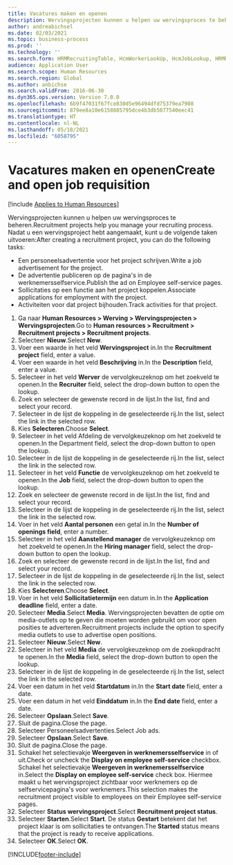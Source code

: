 ```yaml
---
title: Vacatures maken en openen
description: Wervingsprojecten kunnen u helpen uw wervingsproces te beheren.
author: andreabichsel
ms.date: 02/03/2021
ms.topic: business-process
ms.prod: ''
ms.technology: ''
ms.search.form: HRMRecruitingTable, HcmWorkerLookUp, HcmJobLookup, HRMRecruitingMedia, HRMRecruitingJobAd, HcmPersonnelManagementWorkspace
audience: Application User
ms.search.scope: Human Resources
ms.search.region: Global
ms.author: anbichse
ms.search.validFrom: 2016-06-30
ms.dyn365.ops.version: Version 7.0.0
ms.openlocfilehash: 6b9f47031f67fce830d5e96494dfd75379ea7908
ms.sourcegitcommit: 879ee8a10e6158885795dce4b3db5077540eec41
ms.translationtype: HT
ms.contentlocale: nl-NL
ms.lasthandoff: 05/18/2021
ms.locfileid: "6058795"
---
```

# <a name="create-and-open-job-requisition"></a><span data-ttu-id="1a5bd-103">Vacatures maken en openen</span><span class="sxs-lookup"><span data-stu-id="1a5bd-103">Create and open job requisition</span></span>

[!include [Applies to Human Resources](../includes/applies-to-hr.md)]

<span data-ttu-id="1a5bd-104">Wervingsprojecten kunnen u helpen uw wervingsproces te beheren.</span><span class="sxs-lookup"><span data-stu-id="1a5bd-104">Recruitment projects help you manage your recruiting process.</span></span> <span data-ttu-id="1a5bd-105">Nadat u een wervingsproject hebt aangemaakt, kunt u de volgende taken uitvoeren:</span><span class="sxs-lookup"><span data-stu-id="1a5bd-105">After creating a recruitment project, you can do the following tasks:</span></span>

- <span data-ttu-id="1a5bd-106">Een personeelsadvertentie voor het project schrijven.</span><span class="sxs-lookup"><span data-stu-id="1a5bd-106">Write a job advertisement for the project.</span></span>
- <span data-ttu-id="1a5bd-107">De advertentie publiceren op de pagina's in de werknemersselfservice.</span><span class="sxs-lookup"><span data-stu-id="1a5bd-107">Publish the ad on Employee self-service pages.</span></span>
- <span data-ttu-id="1a5bd-108">Sollicitaties op een functie aan het project koppelen.</span><span class="sxs-lookup"><span data-stu-id="1a5bd-108">Associate applications for employment with the project.</span></span>
- <span data-ttu-id="1a5bd-109">Activiteiten voor dat project bijhouden.</span><span class="sxs-lookup"><span data-stu-id="1a5bd-109">Track activities for that project.</span></span> 

1. <span data-ttu-id="1a5bd-110">Ga naar **Human Resources > Werving > Wervingsprojecten > Wervingsprojecten**.</span><span class="sxs-lookup"><span data-stu-id="1a5bd-110">Go to **Human resources > Recruitment > Recruitment projects > Recruitment projects**.</span></span>
2. <span data-ttu-id="1a5bd-111">Selecteer **Nieuw**.</span><span class="sxs-lookup"><span data-stu-id="1a5bd-111">Select **New**.</span></span>
3. <span data-ttu-id="1a5bd-112">Voer een waarde in het veld **Wervingsproject** in.</span><span class="sxs-lookup"><span data-stu-id="1a5bd-112">In the **Recruitment project** field, enter a value.</span></span>
4. <span data-ttu-id="1a5bd-113">Voer een waarde in het veld **Beschrijving** in.</span><span class="sxs-lookup"><span data-stu-id="1a5bd-113">In the **Description** field, enter a value.</span></span>
5. <span data-ttu-id="1a5bd-114">Selecteer in het veld **Werver** de vervolgkeuzeknop om het zoekveld te openen.</span><span class="sxs-lookup"><span data-stu-id="1a5bd-114">In the **Recruiter** field, select the drop-down button to open the lookup.</span></span>
6. <span data-ttu-id="1a5bd-115">Zoek en selecteer de gewenste record in de lijst.</span><span class="sxs-lookup"><span data-stu-id="1a5bd-115">In the list, find and select your record.</span></span>
7. <span data-ttu-id="1a5bd-116">Selecteer in de lijst de koppeling in de geselecteerde rij.</span><span class="sxs-lookup"><span data-stu-id="1a5bd-116">In the list, select the link in the selected row.</span></span>
8. <span data-ttu-id="1a5bd-117">Kies **Selecteren**.</span><span class="sxs-lookup"><span data-stu-id="1a5bd-117">Choose **Select**.</span></span>
9. <span data-ttu-id="1a5bd-118">Selecteer in het veld Afdeling de vervolgkeuzeknop om het zoekveld te openen.</span><span class="sxs-lookup"><span data-stu-id="1a5bd-118">In the Department field, select the drop-down button to open the lookup.</span></span>
10. <span data-ttu-id="1a5bd-119">Selecteer in de lijst de koppeling in de geselecteerde rij.</span><span class="sxs-lookup"><span data-stu-id="1a5bd-119">In the list, select the link in the selected row.</span></span>
11. <span data-ttu-id="1a5bd-120">Selecteer in het veld **Functie** de vervolgkeuzeknop om het zoekveld te openen.</span><span class="sxs-lookup"><span data-stu-id="1a5bd-120">In the **Job** field, select the drop-down button to open the lookup.</span></span>
12. <span data-ttu-id="1a5bd-121">Zoek en selecteer de gewenste record in de lijst.</span><span class="sxs-lookup"><span data-stu-id="1a5bd-121">In the list, find and select your record.</span></span>
13. <span data-ttu-id="1a5bd-122">Selecteer in de lijst de koppeling in de geselecteerde rij.</span><span class="sxs-lookup"><span data-stu-id="1a5bd-122">In the list, select the link in the selected row.</span></span>
14. <span data-ttu-id="1a5bd-123">Voer in het veld **Aantal personen** een getal in.</span><span class="sxs-lookup"><span data-stu-id="1a5bd-123">In the **Number of openings field**, enter a number.</span></span>
15. <span data-ttu-id="1a5bd-124">Selecteer in het veld **Aanstellend manager** de vervolgkeuzeknop om het zoekveld te openen.</span><span class="sxs-lookup"><span data-stu-id="1a5bd-124">In the **Hiring manager** field, select the drop-down button to open the lookup.</span></span>
16. <span data-ttu-id="1a5bd-125">Zoek en selecteer de gewenste record in de lijst.</span><span class="sxs-lookup"><span data-stu-id="1a5bd-125">In the list, find and select your record.</span></span>
17. <span data-ttu-id="1a5bd-126">Selecteer in de lijst de koppeling in de geselecteerde rij.</span><span class="sxs-lookup"><span data-stu-id="1a5bd-126">In the list, select the link in the selected row.</span></span>
18. <span data-ttu-id="1a5bd-127">Kies **Selecteren**.</span><span class="sxs-lookup"><span data-stu-id="1a5bd-127">Choose **Select**.</span></span>
19. <span data-ttu-id="1a5bd-128">Voer in het veld **Sollicitatietermijn** een datum in.</span><span class="sxs-lookup"><span data-stu-id="1a5bd-128">In the **Application deadline** field, enter a date.</span></span>
20. <span data-ttu-id="1a5bd-129">Selecteer **Media**.</span><span class="sxs-lookup"><span data-stu-id="1a5bd-129">Select **Media**.</span></span> <span data-ttu-id="1a5bd-130">Wervingsprojecten bevatten de optie om media-outlets op te geven die moeten worden gebruikt om voor open posities te adverteren.</span><span class="sxs-lookup"><span data-stu-id="1a5bd-130">Recruitment projects include the option to specify media outlets to use to advertise open positions.</span></span>  
21. <span data-ttu-id="1a5bd-131">Selecteer **Nieuw**.</span><span class="sxs-lookup"><span data-stu-id="1a5bd-131">Select **New**.</span></span>
22. <span data-ttu-id="1a5bd-132">Selecteer in het veld **Media** de vervolgkeuzeknop om de zoekopdracht te openen.</span><span class="sxs-lookup"><span data-stu-id="1a5bd-132">In the **Media** field, select the drop-down button to open the lookup.</span></span>
23. <span data-ttu-id="1a5bd-133">Selecteer in de lijst de koppeling in de geselecteerde rij.</span><span class="sxs-lookup"><span data-stu-id="1a5bd-133">In the list, select the link in the selected row.</span></span>
24. <span data-ttu-id="1a5bd-134">Voer een datum in het veld **Startdatum** in.</span><span class="sxs-lookup"><span data-stu-id="1a5bd-134">In the **Start date** field, enter a date.</span></span>
25. <span data-ttu-id="1a5bd-135">Voer een datum in het veld **Einddatum** in.</span><span class="sxs-lookup"><span data-stu-id="1a5bd-135">In the **End date** field, enter a date.</span></span>
26. <span data-ttu-id="1a5bd-136">Selecteer **Opslaan**.</span><span class="sxs-lookup"><span data-stu-id="1a5bd-136">Select **Save**.</span></span>
27. <span data-ttu-id="1a5bd-137">Sluit de pagina.</span><span class="sxs-lookup"><span data-stu-id="1a5bd-137">Close the page.</span></span>
28. <span data-ttu-id="1a5bd-138">Selecteer Personeelsadvertenties.</span><span class="sxs-lookup"><span data-stu-id="1a5bd-138">Select Job ads.</span></span>
29. <span data-ttu-id="1a5bd-139">Selecteer **Opslaan**.</span><span class="sxs-lookup"><span data-stu-id="1a5bd-139">Select **Save**.</span></span>
30. <span data-ttu-id="1a5bd-140">Sluit de pagina.</span><span class="sxs-lookup"><span data-stu-id="1a5bd-140">Close the page.</span></span>
31. <span data-ttu-id="1a5bd-141">Schakel het selectievakje **Weergeven in werknemersselfservice** in of uit.</span><span class="sxs-lookup"><span data-stu-id="1a5bd-141">Check or uncheck the **Display on employee self-service** checkbox.</span></span> <span data-ttu-id="1a5bd-142">Schakel het selectievakje **Weergeven in werknemersselfservice** in.</span><span class="sxs-lookup"><span data-stu-id="1a5bd-142">Select the **Display on employee self-service** check box.</span></span> <span data-ttu-id="1a5bd-143">Hiermee maakt u het wervingsproject zichtbaar voor werknemers op de selfservicepagina's voor werknemers.</span><span class="sxs-lookup"><span data-stu-id="1a5bd-143">This selection makes the recruitment project visible to employees on their Employee self-service pages.</span></span>
32. <span data-ttu-id="1a5bd-144">Selecteer **Status wervingsproject**.</span><span class="sxs-lookup"><span data-stu-id="1a5bd-144">Select **Recruitment project status**.</span></span>
33. <span data-ttu-id="1a5bd-145">Selecteer **Starten**.</span><span class="sxs-lookup"><span data-stu-id="1a5bd-145">Select **Start**.</span></span> <span data-ttu-id="1a5bd-146">De status **Gestart** betekent dat het project klaar is om sollicitaties te ontvangen.</span><span class="sxs-lookup"><span data-stu-id="1a5bd-146">The **Started** status means that the project is ready to receive applications.</span></span>  
34. <span data-ttu-id="1a5bd-147">Selecteer **OK**.</span><span class="sxs-lookup"><span data-stu-id="1a5bd-147">Select **OK**.</span></span>

[!INCLUDE[footer-include](../includes/footer-banner.md)]